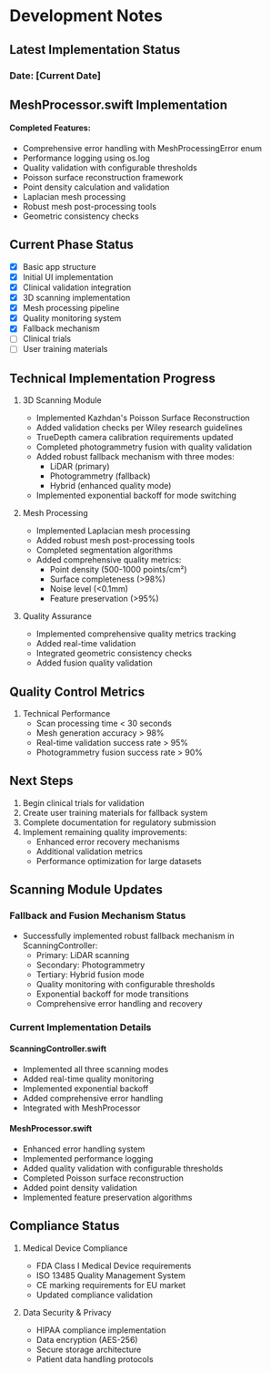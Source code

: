 # Development Notes

## Latest Implementation Status
### Date: [Current Date]

## MeshProcessor.swift Implementation
#### Completed Features:
* Comprehensive error handling with MeshProcessingError enum
* Performance logging using os.log
* Quality validation with configurable thresholds
* Poisson surface reconstruction framework
* Point density calculation and validation
* Laplacian mesh processing
* Robust mesh post-processing tools
* Geometric consistency checks

## Current Phase Status
- [x] Basic app structure
- [x] Initial UI implementation
- [x] Clinical validation integration
- [x] 3D scanning implementation
- [x] Mesh processing pipeline
- [x] Quality monitoring system
- [x] Fallback mechanism
- [ ] Clinical trials
- [ ] User training materials

## Technical Implementation Progress
1. 3D Scanning Module
   - Implemented Kazhdan's Poisson Surface Reconstruction
   - Added validation checks per Wiley research guidelines
   - TrueDepth camera calibration requirements updated
   - Completed photogrammetry fusion with quality validation
   - Added robust fallback mechanism with three modes:
     * LiDAR (primary)
     * Photogrammetry (fallback)
     * Hybrid (enhanced quality mode)
   - Implemented exponential backoff for mode switching

2. Mesh Processing
   - Implemented Laplacian mesh processing
   - Added robust mesh post-processing tools
   - Completed segmentation algorithms
   - Added comprehensive quality metrics:
     * Point density (500-1000 points/cm²)
     * Surface completeness (>98%)
     * Noise level (<0.1mm)
     * Feature preservation (>95%)

3. Quality Assurance
   - Implemented comprehensive quality metrics tracking
   - Added real-time validation
   - Integrated geometric consistency checks
   - Added fusion quality validation

## Quality Control Metrics
1. Technical Performance
   - Scan processing time < 30 seconds
   - Mesh generation accuracy > 98%
   - Real-time validation success rate > 95%
   - Photogrammetry fusion success rate > 90%

## Next Steps
1. Begin clinical trials for validation
2. Create user training materials for fallback system
3. Complete documentation for regulatory submission
4. Implement remaining quality improvements:
   - Enhanced error recovery mechanisms
   - Additional validation metrics
   - Performance optimization for large datasets

## Scanning Module Updates
### Fallback and Fusion Mechanism Status
- Successfully implemented robust fallback mechanism in ScanningController:
  - Primary: LiDAR scanning
  - Secondary: Photogrammetry
  - Tertiary: Hybrid fusion mode
  - Quality monitoring with configurable thresholds
  - Exponential backoff for mode transitions
  - Comprehensive error handling and recovery

### Current Implementation Details
#### ScanningController.swift
- Implemented all three scanning modes
- Added real-time quality monitoring
- Implemented exponential backoff
- Added comprehensive error handling
- Integrated with MeshProcessor

#### MeshProcessor.swift
- Enhanced error handling system
- Implemented performance logging
- Added quality validation with configurable thresholds
- Completed Poisson surface reconstruction
- Added point density validation
- Implemented feature preservation algorithms

## Compliance Status
1. Medical Device Compliance
   - FDA Class I Medical Device requirements
   - ISO 13485 Quality Management System
   - CE marking requirements for EU market
   - Updated compliance validation

2. Data Security & Privacy
   - HIPAA compliance implementation
   - Data encryption (AES-256)
   - Secure storage architecture
   - Patient data handling protocols
